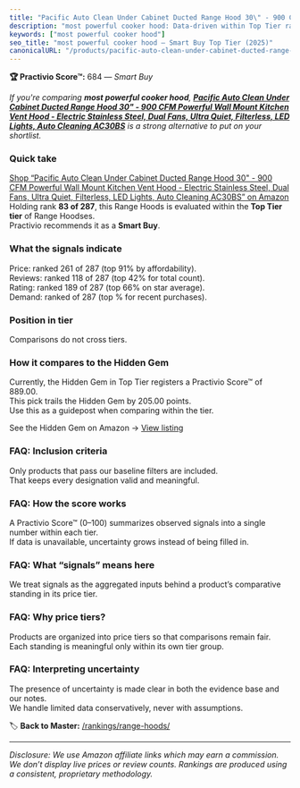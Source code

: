 ```yaml
---
title: "Pacific Auto Clean Under Cabinet Ducted Range Hood 30\" - 900 CFM Powerful Wall Mount Kitchen Vent Hood - Electric Stainless Steel, Dual Fans, Ultra Quiet, Filterless, LED Lights, Auto Cleaning AC30BS"
description: "most powerful cooker hood: Data-driven within Top Tier ranking using the Practivio Score™. Positioned by quality, value, demand, findability, momentum."
keywords: ["most powerful cooker hood"]
seo_title: "most powerful cooker hood — Smart Buy Top Tier (2025)"
canonicalURL: "/products/pacific-auto-clean-under-cabinet-ducted-range-hood-30-900-cfm-powerful-wall-mount-kitchen-vent-hood-electric-stainless-steel-dual-fans-ultra-quiet-filterless-led-lights-auto-cleaning-ac30bs-B0859M58CW/"
---
```


**🏆 Practivio Score™:** 684 — _Smart Buy_


*If you're comparing **most powerful cooker hood**, **[Pacific Auto Clean Under Cabinet Ducted Range Hood 30" - 900 CFM Powerful Wall Mount Kitchen Vent Hood - Electric Stainless Steel, Dual Fans, Ultra Quiet, Filterless, LED Lights, Auto Cleaning AC30BS](https://www.amazon.com/dp/B0859M58CW?tag=practivio-20)** is a strong alternative to put on your shortlist.*
### Quick take
[Shop “Pacific Auto Clean Under Cabinet Ducted Range Hood 30" - 900 CFM Powerful Wall Mount Kitchen Vent Hood - Electric Stainless Steel, Dual Fans, Ultra Quiet, Filterless, LED Lights, Auto Cleaning AC30BS” on Amazon](https://www.amazon.com/dp/B0859M58CW?tag=practivio-20)
Holding rank **83 of 287**, this Range Hoods is evaluated within the **Top Tier tier** of Range Hoodses.  
Practivio recommends it as a **Smart Buy**.

### What the signals indicate
Price: ranked 261 of 287 (top 91% by affordability).  
Reviews: ranked 118 of 287 (top 42% for total count).  
Rating: ranked 189 of 287 (top 66% on star average).  
Demand: ranked  of 287 (top % for recent purchases).

### Position in tier
Comparisons do not cross tiers.

### How it compares to the Hidden Gem
Currently, the Hidden Gem in Top Tier registers a Practivio Score™ of 889.00.  
This pick trails the Hidden Gem by 205.00 points.  
Use this as a guidepost when comparing within the tier.  

See the Hidden Gem on Amazon → [View listing](https://www.amazon.com/dp/B06XWH5S3Q?tag=practivio-20)

### FAQ: Inclusion criteria
Only products that pass our baseline filters are included.  
That keeps every designation valid and meaningful.

### FAQ: How the score works
A Practivio Score™ (0–100) summarizes observed signals into a single number within each tier.  
If data is unavailable, uncertainty grows instead of being filled in.

### FAQ: What “signals” means here
We treat signals as the aggregated inputs behind a product’s comparative standing in its price tier.

### FAQ: Why price tiers?
Products are organized into price tiers so that comparisons remain fair.  
Each standing is meaningful only within its own tier group.

### FAQ: Interpreting uncertainty
The presence of uncertainty is made clear in both the evidence base and our notes.  
We handle limited data conservatively, never with assumptions.


🏷️ **Back to Master:** [/rankings/range-hoods/](/rankings/range-hoods/)

---
_Disclosure: We use Amazon affiliate links which may earn a commission. We don’t display live prices or review counts. Rankings are produced using a consistent, proprietary methodology._
